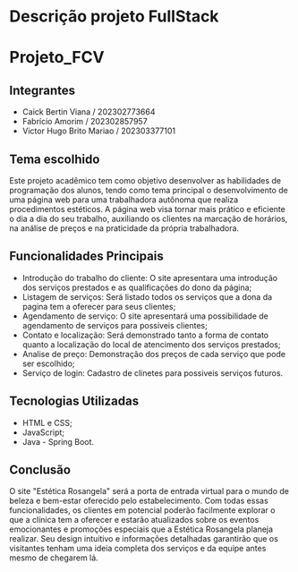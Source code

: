 # Descrição projeto FullStack
# Projeto_FCV
## Integrantes
- Caick Bertin Viana / 202302773664
- Fabrício Amorim / 202302857957
- Victor Hugo Brito Mariao / 202303377101
## Tema escolhido 
Este projeto acadêmico tem como objetivo desenvolver as habilidades de programação dos alunos, tendo como tema principal o desenvolvimento de uma página web para uma trabalhadora autônoma que realiza procedimentos estéticos. A página web visa tornar mais prático e eficiente o dia a dia do seu trabalho, auxiliando os clientes na marcação de horários, na análise de preços e na praticidade da própria trabalhadora.
## Funcionalidades Principais 
- Introdução do trabalho do cliente: O site apresentara uma introdução dos serviços prestados e as qualificações do dono da página;
- Listagem de serviços: Será listado todos os serviços que a dona da pagina tem a oferecer para seus clientes; 
- Agendamento de serviço: O site apresentará uma possibilidade de agendamento de serviços para possiveis clientes;
- Contato e localização: Será demonstrado tanto a forma de contato quanto a localização do local de atencimento dos serviços prestados;
- Analise de preço: Demonstração dos preços de cada serviço que pode ser escolhido;
- Serviço de login: Cadastro de clinetes para possiveis serviços futuros.
## Tecnologias Utilizadas 
- HTML e CSS;
- JavaScript;
- Java - Spring Boot.
## Conclusão
O site "Estética Rosangela" será a porta de entrada virtual para o mundo de beleza e bem-estar oferecido pelo estabelecimento. Com todas essas funcionalidades, os clientes em potencial poderão facilmente explorar o que a clínica tem a oferecer e estarão atualizados sobre os eventos emocionantes e promoções especiais que a Estética Rosangela planeja realizar. Seu design intuitivo e informações detalhadas garantirão que os visitantes tenham uma ideia completa dos serviços e da equipe antes mesmo de chegarem lá.
